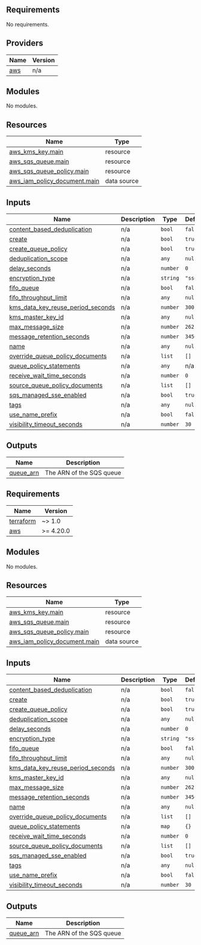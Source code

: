 ## Requirements

No requirements.

## Providers

| Name | Version |
|------|---------|
| <a name="provider_aws"></a> [aws](#provider\_aws) | n/a |

## Modules

No modules.

## Resources

| Name | Type |
|------|------|
| [aws_kms_key.main](https://registry.terraform.io/providers/hashicorp/aws/latest/docs/resources/kms_key) | resource |
| [aws_sqs_queue.main](https://registry.terraform.io/providers/hashicorp/aws/latest/docs/resources/sqs_queue) | resource |
| [aws_sqs_queue_policy.main](https://registry.terraform.io/providers/hashicorp/aws/latest/docs/resources/sqs_queue_policy) | resource |
| [aws_iam_policy_document.main](https://registry.terraform.io/providers/hashicorp/aws/latest/docs/data-sources/iam_policy_document) | data source |

## Inputs

| Name | Description | Type | Default | Required |
|------|-------------|------|---------|:--------:|
| <a name="input_content_based_deduplication"></a> [content\_based\_deduplication](#input\_content\_based\_deduplication) | n/a | `bool` | `false` | no |
| <a name="input_create"></a> [create](#input\_create) | n/a | `bool` | `true` | no |
| <a name="input_create_queue_policy"></a> [create\_queue\_policy](#input\_create\_queue\_policy) | n/a | `bool` | `true` | no |
| <a name="input_deduplication_scope"></a> [deduplication\_scope](#input\_deduplication\_scope) | n/a | `any` | `null` | no |
| <a name="input_delay_seconds"></a> [delay\_seconds](#input\_delay\_seconds) | n/a | `number` | `0` | no |
| <a name="input_encryption_type"></a> [encryption\_type](#input\_encryption\_type) | n/a | `string` | `"sse"` | no |
| <a name="input_fifo_queue"></a> [fifo\_queue](#input\_fifo\_queue) | n/a | `bool` | `false` | no |
| <a name="input_fifo_throughput_limit"></a> [fifo\_throughput\_limit](#input\_fifo\_throughput\_limit) | n/a | `any` | `null` | no |
| <a name="input_kms_data_key_reuse_period_seconds"></a> [kms\_data\_key\_reuse\_period\_seconds](#input\_kms\_data\_key\_reuse\_period\_seconds) | n/a | `number` | `300` | no |
| <a name="input_kms_master_key_id"></a> [kms\_master\_key\_id](#input\_kms\_master\_key\_id) | n/a | `any` | `null` | no |
| <a name="input_max_message_size"></a> [max\_message\_size](#input\_max\_message\_size) | n/a | `number` | `262144` | no |
| <a name="input_message_retention_seconds"></a> [message\_retention\_seconds](#input\_message\_retention\_seconds) | n/a | `number` | `345600` | no |
| <a name="input_name"></a> [name](#input\_name) | n/a | `any` | `null` | no |
| <a name="input_override_queue_policy_documents"></a> [override\_queue\_policy\_documents](#input\_override\_queue\_policy\_documents) | n/a | `list` | `[]` | no |
| <a name="input_queue_policy_statements"></a> [queue\_policy\_statements](#input\_queue\_policy\_statements) | n/a | `any` | n/a | yes |
| <a name="input_receive_wait_time_seconds"></a> [receive\_wait\_time\_seconds](#input\_receive\_wait\_time\_seconds) | n/a | `number` | `0` | no |
| <a name="input_source_queue_policy_documents"></a> [source\_queue\_policy\_documents](#input\_source\_queue\_policy\_documents) | n/a | `list` | `[]` | no |
| <a name="input_sqs_managed_sse_enabled"></a> [sqs\_managed\_sse\_enabled](#input\_sqs\_managed\_sse\_enabled) | n/a | `bool` | `true` | no |
| <a name="input_tags"></a> [tags](#input\_tags) | n/a | `any` | `null` | no |
| <a name="input_use_name_prefix"></a> [use\_name\_prefix](#input\_use\_name\_prefix) | n/a | `bool` | `false` | no |
| <a name="input_visibility_timeout_seconds"></a> [visibility\_timeout\_seconds](#input\_visibility\_timeout\_seconds) | n/a | `number` | `30` | no |

## Outputs

| Name | Description |
|------|-------------|
| <a name="output_queue_arn"></a> [queue\_arn](#output\_queue\_arn) | The ARN of the SQS queue |

<!-- BEGIN_TF_DOCS -->
## Requirements

| Name | Version |
|------|---------|
| <a name="requirement_terraform"></a> [terraform](#requirement\_terraform) | ~> 1.0 |
| <a name="requirement_aws"></a> [aws](#requirement\_aws) | >= 4.20.0 |

## Modules

No modules.

## Resources

| Name | Type |
|------|------|
| [aws_kms_key.main](https://registry.terraform.io/providers/hashicorp/aws/latest/docs/resources/kms_key) | resource |
| [aws_sqs_queue.main](https://registry.terraform.io/providers/hashicorp/aws/latest/docs/resources/sqs_queue) | resource |
| [aws_sqs_queue_policy.main](https://registry.terraform.io/providers/hashicorp/aws/latest/docs/resources/sqs_queue_policy) | resource |
| [aws_iam_policy_document.main](https://registry.terraform.io/providers/hashicorp/aws/latest/docs/data-sources/iam_policy_document) | data source |

## Inputs

| Name | Description | Type | Default | Required |
|------|-------------|------|---------|:--------:|
| <a name="input_content_based_deduplication"></a> [content\_based\_deduplication](#input\_content\_based\_deduplication) | n/a | `bool` | `false` | no |
| <a name="input_create"></a> [create](#input\_create) | n/a | `bool` | `true` | no |
| <a name="input_create_queue_policy"></a> [create\_queue\_policy](#input\_create\_queue\_policy) | n/a | `bool` | `true` | no |
| <a name="input_deduplication_scope"></a> [deduplication\_scope](#input\_deduplication\_scope) | n/a | `any` | `null` | no |
| <a name="input_delay_seconds"></a> [delay\_seconds](#input\_delay\_seconds) | n/a | `number` | `0` | no |
| <a name="input_encryption_type"></a> [encryption\_type](#input\_encryption\_type) | n/a | `string` | `"sse"` | no |
| <a name="input_fifo_queue"></a> [fifo\_queue](#input\_fifo\_queue) | n/a | `bool` | `false` | no |
| <a name="input_fifo_throughput_limit"></a> [fifo\_throughput\_limit](#input\_fifo\_throughput\_limit) | n/a | `any` | `null` | no |
| <a name="input_kms_data_key_reuse_period_seconds"></a> [kms\_data\_key\_reuse\_period\_seconds](#input\_kms\_data\_key\_reuse\_period\_seconds) | n/a | `number` | `300` | no |
| <a name="input_kms_master_key_id"></a> [kms\_master\_key\_id](#input\_kms\_master\_key\_id) | n/a | `any` | `null` | no |
| <a name="input_max_message_size"></a> [max\_message\_size](#input\_max\_message\_size) | n/a | `number` | `262144` | no |
| <a name="input_message_retention_seconds"></a> [message\_retention\_seconds](#input\_message\_retention\_seconds) | n/a | `number` | `345600` | no |
| <a name="input_name"></a> [name](#input\_name) | n/a | `any` | `null` | no |
| <a name="input_override_queue_policy_documents"></a> [override\_queue\_policy\_documents](#input\_override\_queue\_policy\_documents) | n/a | `list` | `[]` | no |
| <a name="input_queue_policy_statements"></a> [queue\_policy\_statements](#input\_queue\_policy\_statements) | n/a | `map` | `{}` | no |
| <a name="input_receive_wait_time_seconds"></a> [receive\_wait\_time\_seconds](#input\_receive\_wait\_time\_seconds) | n/a | `number` | `0` | no |
| <a name="input_source_queue_policy_documents"></a> [source\_queue\_policy\_documents](#input\_source\_queue\_policy\_documents) | n/a | `list` | `[]` | no |
| <a name="input_sqs_managed_sse_enabled"></a> [sqs\_managed\_sse\_enabled](#input\_sqs\_managed\_sse\_enabled) | n/a | `bool` | `true` | no |
| <a name="input_tags"></a> [tags](#input\_tags) | n/a | `any` | `null` | no |
| <a name="input_use_name_prefix"></a> [use\_name\_prefix](#input\_use\_name\_prefix) | n/a | `bool` | `false` | no |
| <a name="input_visibility_timeout_seconds"></a> [visibility\_timeout\_seconds](#input\_visibility\_timeout\_seconds) | n/a | `number` | `30` | no |

## Outputs

| Name | Description |
|------|-------------|
| <a name="output_queue_arn"></a> [queue\_arn](#output\_queue\_arn) | The ARN of the SQS queue |
<!-- END_TF_DOCS -->